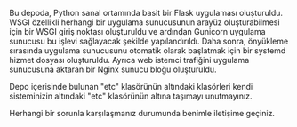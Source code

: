 Bu depoda, Python sanal ortamında basit bir Flask uygulaması oluşturuldu. WSGI özellikli herhangi bir uygulama sunucusunun arayüz oluşturabilmesi için
bir WSGI giriş noktası oluşturuldu ve ardından Gunicorn uygulama sunucusu bu işlevi sağlayacak şekilde yapılandırıldı. Daha sonra, önyükleme sırasında
uygulama sunucusunu otomatik olarak başlatmak için bir systemd hizmet dosyası oluşturuldu. Ayrıca web istemci trafiğini uygulama sunucusuna aktaran
bir Nginx sunucu bloğu oluşturuldu. 

Depo içerisinde bulunan "etc" klasörünün altındaki klasörleri kendi sisteminizin altındaki "etc" klasörünün altına taşımayı unutmayınız.

Herhangi bir sorunla karşılaşmanız durumunda benimle iletişime geçiniz.
